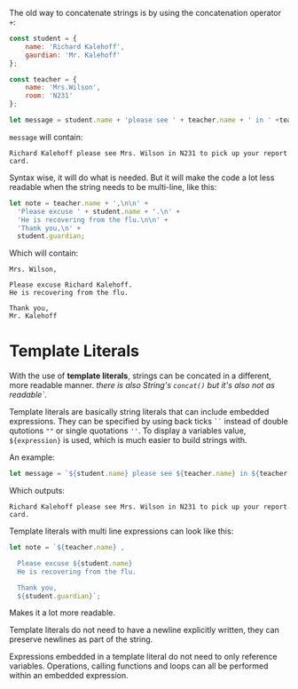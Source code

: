 The old way to concatenate strings is by using the concatenation operator `+`:

```js
const student = {
    name: 'Richard Kalehoff',
    gaurdian: 'Mr. Kalehoff'
};

const teacher = {
    name: 'Mrs.Wilson',
    room: 'N231'
};

let message = student.name + 'please see ' + teacher.name + ' in ' +teacher.room + 'to pick up your report card.';
```

`message` will contain: 
```
Richard Kalehoff please see Mrs. Wilson in N231 to pick up your report card.
```

Syntax wise, it will do what is needed. But it will make the code a lot less readable when the string needs to be multi-line, like this:

```js
let note = teacher.name + ',\n\n' +
  'Please excuse ' + student.name + '.\n' +
  'He is recovering from the flu.\n\n' +
  'Thank you,\n' +
  student.guardian;
  ```

Which will contain: 

```
Mrs. Wilson,

Please excuse Richard Kalehoff.
He is recovering from the flu.

Thank you,
Mr. Kalehoff
```


# Template Literals

With the use of **template literals**, strings can be concated in a different, more readable manner. *there is also String's `concat()` but it's also not as readable`*.

Template literals are basically string literals that can include embedded expressions. They can be specified by using back ticks ``` `` ``` instead of double qutotions ` "" ` or single quotations ` '' `. To display a variables value, `${expression}` is used, which is much easier to build strings with.

An example:

```js
let message = `${student.name} please see ${teacher.name} in ${teacher.room} to pick up your report card.`; 
```

Which outputs: 
```
Richard Kalehoff please see Mrs. Wilson in N231 to pick up your report card.
```


Template literals with multi line expressions can look like this:

```js
let note = `${teacher.name} ,

  Please excuse ${student.name}
  He is recovering from the flu.

  Thank you,
  ${student.guardian}`;
  ```

Makes it a lot more readable.

Template literals do not need to have a newline explicitly written, they can preserve newlines as part of the string.

Expressions embedded in a template literal do not need to only reference variables. Operations, calling functions and loops can all be performed within an embedded expression.
